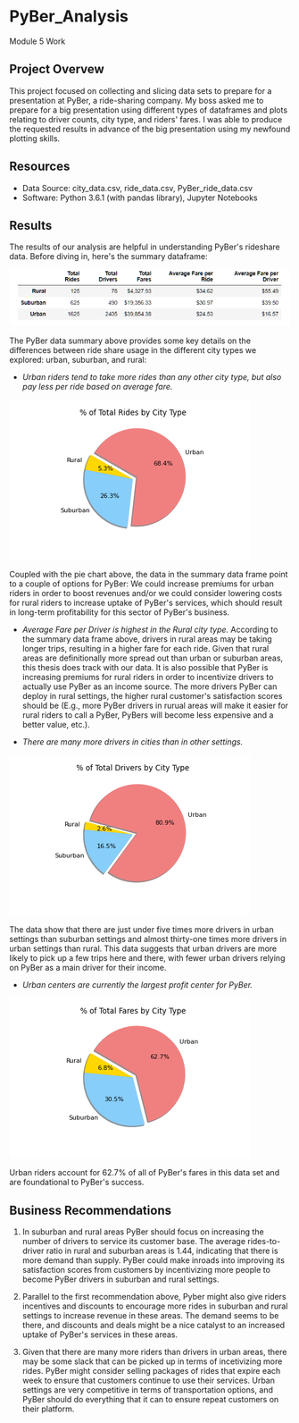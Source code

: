 # PyBer_Analysis
Module 5 Work
## Project Overvew
This project focused on collecting and slicing data sets to prepare for a presentation at PyBer, a ride-sharing company. My boss asked me to prepare for a big presentation using different types of dataframes and plots relating to driver counts, city type, and riders' fares. I was able to produce the requested results in advance of the big presentation using my newfound plotting skills. 


## Resources
- Data Source: city_data.csv, ride_data.csv, PyBer_ride_data.csv
- Software: Python 3.6.1 (with pandas library), Jupyter Notebooks

## Results

The results of our analysis are helpful in understanding PyBer's rideshare data. Before diving in, here's the summary dataframe: 

![PyBer Summary](https://github.com/Tozerh/PyBer_Analysis/blob/main/PyBer%20Summary.PNG)

The PyBer data summary above provides some key details on the differences between ride share usage in the different city types we explored: urban, suburban, and rural:

- *Urban riders tend to take more rides than any other city type, but also pay less per ride based on average fare.* 

![Riders by Type](https://github.com/Tozerh/PyBer_Analysis/blob/main/Resources/total_rides_by_type.png)

Coupled with the pie chart above, the data in the summary data frame point to a couple of options for PyBer: We could increase premiums for urban riders in order to boost revenues and/or we could consider lowering costs for rural riders to increase uptake of PyBer's services, which should result in long-term profitability for this sector of PyBer's business. 

- *Average Fare per Driver is highest in the Rural city type.* According to the summary data frame above, drivers in rural areas may be taking longer trips, resulting in a higher fare for each ride. Given that rural areas are definitionally more spread out than urban or suburban areas, this thesis does track with our data. It is also possible that PyBer is increasing premiums for rural riders in order to incentivize drivers to actually use PyBer as an income source. The more drivers PyBer can deploy in rural settings, the higher rural customer's satisfaction scores should be (E.g., more PyBer drivers in rurual areas will make it easier for rural riders to call a PyBer, PyBers will become less expensive and a better value, etc.). 

- *There are many more drivers in cities than in other settings.* 

![Driver by Type](https://github.com/Tozerh/PyBer_Analysis/blob/main/Resources/total_drivers_by_type.png)

The data show that there are just under five times more drivers in urban settings than suburban settings and almost thirty-one times more drivers in urban settings than rural. This data suggests that urban drivers are more likely to pick up a few trips here and there, with fewer urban drivers relying on PyBer as a main driver for their income. 

- *Urban centers are currently the largest profit center for PyBer.* 

![Fare % by Type](https://github.com/Tozerh/PyBer_Analysis/blob/main/Resources/total_fares_by_type.png)

Urban riders account for 62.7% of all of PyBer's fares in this data set and are foundational to PyBer's success. 

## Business Recommendations

1) In suburban and rural areas PyBer should focus on increasing the number of drivers to service its customer base. The average rides-to-driver ratio in rural and suburban areas is 1.44, indicating that there is more demand than supply. PyBer could make inroads into improving its satisfaction scores from customers by incentivizing more people to become PyBer drivers in suburban and rural settings.

2) Parallel to the first recommendation above, Pyber might also give riders incentives and discounts to encourage more rides in suburban and rural settings to increase revenue in these areas. The demand seems to be there, and discounts and deals might be a nice catalyst to an increased uptake of PyBer's services in these areas. 

3) Given that there are many more riders than drivers in urban areas, there may be some slack that can be picked up in terms of incetivizing more rides. PyBer might consider selling packages of rides that expire each week to ensure that customers continue to use their services. Urban settings are very competitive in terms of transportation options, and PyBer should do everything that it can to ensure repeat customers on their platform. 


